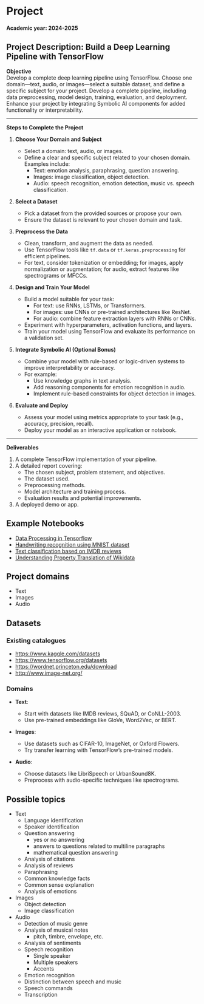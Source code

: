 # Project

**Academic year: 2024-2025**

## **Project Description: Build a Deep Learning Pipeline with TensorFlow**

**Objective**  
Develop a complete deep learning pipeline using TensorFlow. Choose one domain—text, audio, or images—select a suitable dataset, and define a specific subject for your project. Develop a complete pipeline, including data preprocessing, model design, training, evaluation, and deployment.  Enhance your project by integrating Symbolic AI components for added functionality or interpretability.

---

**Steps to Complete the Project**  

1. **Choose Your Domain and Subject**
   - Select a domain: text, audio, or images.
   - Define a clear and specific subject related to your chosen domain. Examples include:
     - Text: emotion analysis, paraphrasing, question answering.
     - Images: image classification, object detection.
     - Audio: speech recognition, emotion detection, music vs. speech classification. 

3. **Select a Dataset**  
   - Pick a dataset from the provided sources or propose your own.  
   - Ensure the dataset is relevant to your chosen domain and task.  

4. **Preprocess the Data**  
   - Clean, transform, and augment the data as needed.  
   - Use TensorFlow tools like `tf.data` or `tf.keras.preprocessing` for efficient pipelines.  
   - For text, consider tokenization or embedding; for images, apply normalization or augmentation; for audio, extract features like spectrograms or MFCCs.

5. **Design and Train Your Model**  
   - Build a model suitable for your task:
     - For text: use RNNs, LSTMs, or Transformers.  
     - For images: use CNNs or pre-trained architectures like ResNet.  
     - For audio: combine feature extraction layers with RNNs or CNNs.  
   - Experiment with hyperparameters, activation functions, and layers.  
   - Train your model using TensorFlow and evaluate its performance on a validation set.  

6. **Integrate Symbolic AI (Optional Bonus)**  
   - Combine your model with rule-based or logic-driven systems to improve interpretability or accuracy.  
   - For example:
     - Use knowledge graphs in text analysis.  
     - Add reasoning components for emotion recognition in audio.  
     - Implement rule-based constraints for object detection in images.  

7. **Evaluate and Deploy**  
   - Assess your model using metrics appropriate to your task (e.g., accuracy, precision, recall).  
   - Deploy your model as an interactive application or notebook.  

---


**Deliverables**  

1. A complete TensorFlow implementation of your pipeline.  
2. A detailed report covering:
   - The chosen subject, problem statement, and objectives.
   - The dataset used.
   - Preprocessing methods.  
   - Model architecture and training process.  
   - Evaluation results and potential improvements.  
4. A deployed demo or app.  


## Example Notebooks
 - [Data Processing in Tensorflow](Data.ipynb)
 - [Handwriting recognition using MNIST dataset](Introduction.ipynb)
 - [Text classification based on IMDB reviews](Texts.ipynb)
 - [Understanding Property Translation of Wikidata](miniproject-notebook.ipynb)

## Project domains 
 - Text
 - Images
 - Audio

## Datasets 
### Existing catalogues
 - https://www.kaggle.com/datasets
 - https://www.tensorflow.org/datasets
 - https://wordnet.princeton.edu/download
 - http://www.image-net.org/ 

### Domains
- **Text**:  
  - Start with datasets like IMDB reviews, SQuAD, or CoNLL-2003.  
  - Use pre-trained embeddings like GloVe, Word2Vec, or BERT.  

- **Images**:  
  - Use datasets such as CIFAR-10, ImageNet, or Oxford Flowers.  
  - Try transfer learning with TensorFlow’s pre-trained models.  

- **Audio**:  
  - Choose datasets like LibriSpeech or UrbanSound8K.  
  - Preprocess with audio-specific techniques like spectrograms.  


## Possible topics
 - Text
   - Language identification
   - Speaker identification
   - Question answering
      - yes or no answering
      - answers to questions related to multiline paragraphs
      - mathematical question answering
   - Analysis of citations
   - Analysis of reviews
   - Paraphrasing
   - Common knowledge facts
   - Common sense explanation 
   - Analysis of emotions
 - Images
   - Object detection
   - Image classification
 - Audio
   - Detection of music genre
   - Analysis of musical notes
     - pitch, timbre, envelope, etc.
   - Analysis of sentiments
   - Speech recognition 
     - Single speaker
     - Multiple speakers
     - Accents
   - Emotion recognition 
   - Distinction between speech and music 
   - Speech commands
   - Transcription

